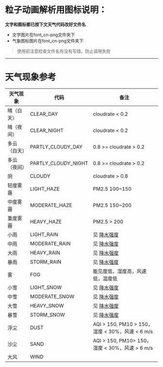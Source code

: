 # 粒子动画解析用图标说明：
**文字和图标都已按下文天气代码改好文件名**
+ 文字图片在font_cn-png文件夹下
+ 气象图标图片在font_cn-png文件夹下

> 使用前注意检查文件名有没有写错，防止调用失败
---
# 天气现象参考
|天气现象|代码|备注|
|---|---|---|
|晴（白天）|CLEAR_DAY|cloudrate < 0.2|
|晴（夜间）|CLEAR_NIGHT|cloudrate < 0.2|
|多云（白天）|PARTLY_CLOUDY_DAY|0.8 >= cloudrate > 0.2|
|多云（夜间）|PARTLY_CLOUDY_NIGHT|0.8 >= cloudrate > 0.2|
|阴|CLOUDY|cloudrate > 0.8|
|轻度雾霾|LIGHT_HAZE|PM2.5 100~150|
|中度雾霾|MODERATE_HAZE|PM2.5 150~200|
|重度雾霾|HEAVY_HAZE|PM2.5 > 200|
|小雨|LIGHT_RAIN|见 [降水强度](https://docs.caiyunapp.com/weather-api/v2/v2.6/tables/precip.html)|
|中雨|MODERATE_RAIN|见 [降水强度](https://docs.caiyunapp.com/weather-api/v2/v2.6/tables/precip.html)|
|大雨|HEAVY_RAIN|见 [降水强度](https://docs.caiyunapp.com/weather-api/v2/v2.6/tables/precip.html)|
|暴雨|STORM_RAIN|见 [降水强度](https://docs.caiyunapp.com/weather-api/v2/v2.6/tables/precip.html)|
|雾|FOG|能见度低，湿度高，风速低，温度低|
|小雪|LIGHT_SNOW|见 [降水强度](https://docs.caiyunapp.com/weather-api/v2/v2.6/tables/precip.html)|
|中雪|MODERATE_SNOW|见 [降水强度](https://docs.caiyunapp.com/weather-api/v2/v2.6/tables/precip.html)|
|大雪|HEAVY_SNOW|见 [降水强度](https://docs.caiyunapp.com/weather-api/v2/v2.6/tables/precip.html)|
|暴雪|STORM_SNOW|见 [降水强度](https://docs.caiyunapp.com/weather-api/v2/v2.6/tables/precip.html)|
|浮尘|DUST|AQI > 150, PM10 > 150，湿度 < 30%，风速 < 6 m/s|
|沙尘|SAND|AQI > 150, PM10> 150，湿度 < 30%，风速 > 6 m/s|
|大风|WIND|